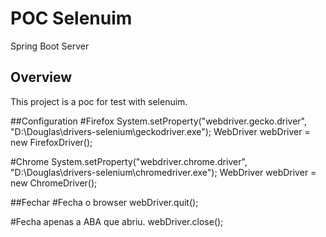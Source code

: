 # POC Selenuim

Spring Boot Server 


## Overview  
This project is a poc for test with selenuim.

##Configuration
#Firefox
System.setProperty("webdriver.gecko.driver", "D:\\Douglas\\drivers-selenium\\geckodriver.exe");
WebDriver webDriver = new FirefoxDriver();

#Chrome
System.setProperty("webdriver.chrome.driver", "D:\\Douglas\\drivers-selenium\\chromedriver.exe");
WebDriver webDriver = new ChromeDriver();

##Fechar 
#Fecha o browser
webDriver.quit();

#Fecha apenas a ABA que abriu.
webDriver.close();